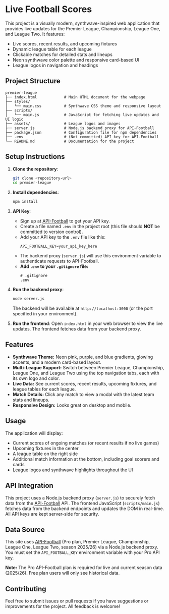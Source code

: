 
# Live Football Scores

This project is a visually modern, synthwave-inspired web application that provides live updates for the Premier League, Championship, League One, and League Two. It features:
- Live scores, recent results, and upcoming fixtures
- Dynamic league table for each league
- Clickable matches for detailed stats and lineups
- Neon synthwave color palette and responsive card-based UI
- League logos in navigation and headings



## Project Structure

```
premier-league
├── index.html            # Main HTML document for the webpage
├── styles/
│   └── main.css          # Synthwave CSS theme and responsive layout
├── scripts/
│   └── main.js           # JavaScript for fetching live updates and UI logic
├── assets/               # League logos and images
├── server.js             # Node.js backend proxy for API-Football
├── package.json          # Configuration file for npm dependencies
├── .env                  # (Not committed) API key for API-Football
└── README.md             # Documentation for the project
```

## Setup Instructions

1. **Clone the repository**:
   ```bash
   git clone <repository-url>
   cd premier-league
   ```

2. **Install dependencies**:
   ```bash
   npm install
   ```


3. **API Key**:
    - Sign up at [API-Football](https://dashboard.api-football.com/) to get your API key.
    - Create a file named `.env` in the project root (this file should **NOT** be committed to version control).
    - Add your API key to the `.env` file like this:
       ```
       API_FOOTBALL_KEY=your_api_key_here
       ```
    - The backend proxy (`server.js`) will use this environment variable to authenticate requests to API-Football.
    - **Add `.env` to your `.gitignore` file:**
       ```
       # .gitignore
       .env
       ```

4. **Run the backend proxy**:
   ```bash
   node server.js
   ```
   The backend will be available at `http://localhost:3000` (or the port specified in your environment).


5. **Run the frontend**:
   Open `index.html` in your web browser to view the live updates. The frontend fetches data from your backend proxy.

## Features

- **Synthwave Theme:** Neon pink, purple, and blue gradients, glowing accents, and a modern card-based layout.
- **Multi-League Support:** Switch between Premier League, Championship, League One, and League Two using the top navigation tabs, each with its own logo and color.
- **Live Data:** See current scores, recent results, upcoming fixtures, and league tables for each league.
- **Match Details:** Click any match to view a modal with the latest team stats and lineups.
- **Responsive Design:** Looks great on desktop and mobile.


## Usage

The application will display:
- Current scores of ongoing matches (or recent results if no live games)
- Upcoming fixtures in the center
- A league table on the right side
- Additional match information at the bottom, including goal scorers and cards
- League logos and synthwave highlights throughout the UI



## API Integration

This project uses a Node.js backend proxy (`server.js`) to securely fetch data from the [API-Football](https://dashboard.api-football.com/) API. The frontend JavaScript (`scripts/main.js`) fetches data from the backend endpoints and updates the DOM in real-time. All API keys are kept server-side for security.


## Data Source

This site uses [API-Football](https://www.api-football.com/) (Pro plan, Premier League, Championship, League One, League Two, season 2025/26) via a Node.js backend proxy. You must set the `API_FOOTBALL_KEY` environment variable with your Pro API key.

**Note:** The Pro API-Football plan is required for live and current season data (2025/26). Free plan users will only see historical data.


## Contributing


Feel free to submit issues or pull requests if you have suggestions or improvements for the project. All feedback is welcome!
